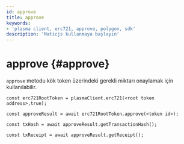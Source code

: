 ```yaml
---
id: approve
title: approve
keywords:
- 'plasma client, erc721, approve, polygon, sdk'
description: 'Maticjs kullanmaya başlayın'
---
```


# approve {#approve}

`approve` metodu kök token üzerindeki gerekli miktarı onaylamak için kullanılabilir.

```
const erc721RootToken = plasmaClient.erc721(<root token address>,true);

const approveResult = await erc721RootToken.approve(<token id>);

const txHash = await approveResult.getTransactionHash();

const txReceipt = await approveResult.getReceipt();

```
